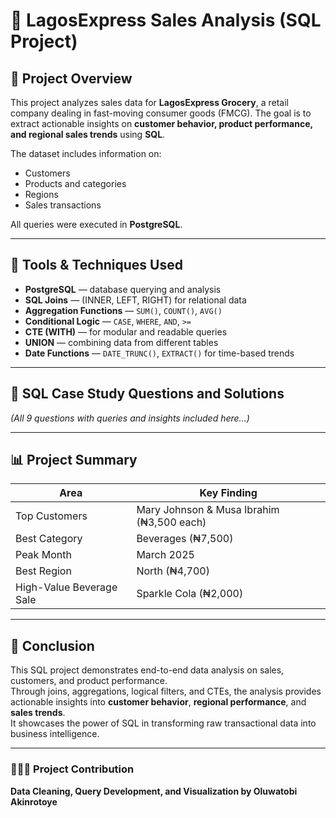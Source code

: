 
# 🧾 LagosExpress Sales Analysis (SQL Project)

## 📘 Project Overview
This project analyzes sales data for **LagosExpress Grocery**, a retail company dealing in fast-moving consumer goods (FMCG).
The goal is to extract actionable insights on **customer behavior, product performance, and regional sales trends** using **SQL**.

The dataset includes information on:
- Customers  
- Products and categories  
- Regions  
- Sales transactions  

All queries were executed in **PostgreSQL**.

---

## 🧰 Tools & Techniques Used
- **PostgreSQL** — database querying and analysis  
- **SQL Joins** — (INNER, LEFT, RIGHT) for relational data  
- **Aggregation Functions** — `SUM()`, `COUNT()`, `AVG()`  
- **Conditional Logic** — `CASE`, `WHERE`, `AND`, `>=`  
- **CTE (WITH)** — for modular and readable queries  
- **UNION** — combining data from different tables  
- **Date Functions** — `DATE_TRUNC()`, `EXTRACT()` for time-based trends  

---

## 🧩 SQL Case Study Questions and Solutions
*(All 9 questions with queries and insights included here...)*

---

## 📊 Project Summary

| Area | Key Finding |
|------|--------------|
| Top Customers | Mary Johnson & Musa Ibrahim (₦3,500 each) |
| Best Category | Beverages (₦7,500) |
| Peak Month | March 2025 |
| Best Region | North (₦4,700) |
| High-Value Beverage Sale | Sparkle Cola (₦2,000) |

---

## 🧠 Conclusion
This SQL project demonstrates end-to-end data analysis on sales, customers, and product performance.  
Through joins, aggregations, logical filters, and CTEs, the analysis provides actionable insights into **customer behavior**, **regional performance**, and **sales trends**.  
It showcases the power of SQL in transforming raw transactional data into business intelligence.

---

### 👨🏽‍💻 Project Contribution
**Data Cleaning, Query Development, and Visualization by Oluwatobi Akinrotoye**
